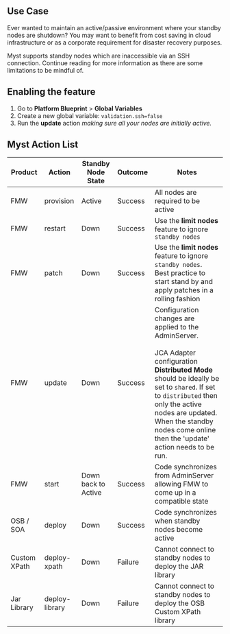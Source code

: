 ## Use Case

Ever wanted to maintain an active/passive environment where your standby nodes are shutdown? You may want to benefit from cost saving in cloud infrastructure or as a corporate requirement for disaster recovery purposes.



Myst supports standby nodes which are inaccessible via an SSH connection. Continue reading for more information as there are some limitations to be mindful of.



## Enabling the feature

1. Go to **Platform Blueprint** > **Global Variables**
2. Create a new global variable:
   `validation.ssh=false`
3. Run the **update** action *making sure all your nodes are initially active.*



## Myst Action List

| Product      | Action         | Standby Node State  | Outcome | Notes                                                        |
| ------------ | -------------- | ------------------- | ------- | ------------------------------------------------------------ |
| FMW          | provision      | Active              | Success | All nodes are required to be active                          |
| FMW          | restart        | Down                | Success | Use the **limit nodes** feature to ignore `standby nodes`    |
| FMW          | patch          | Down                | Success | Use the **limit nodes** feature to ignore `standby nodes`.<br />Best practice to start stand by and apply patches in a rolling fashion |
| FMW          | update         | Down                | Success | Configuration changes are applied to the AdminServer.<br /><br />JCA Adapter configuration **Distributed Mode** should be ideally be set to `shared`. If set to `distributed` then only the active nodes are updated. When the standby nodes come online then the 'update' action needs to be run. |
| FMW          | start          | Down back to Active | Success | Code synchronizes from AdminServer allowing FMW to come up in a compatible state |
| OSB / SOA    | deploy         | Down                | Success | Code synchronizes when standby nodes become active           |
| Custom XPath | deploy-xpath   | Down                | Failure | Cannot connect to standby nodes to deploy the JAR library    |
| Jar Library  | deploy-library | Down                | Failure | Cannot connect to standby nodes to deploy the OSB Custom XPath library |

